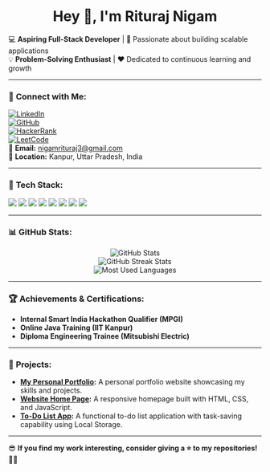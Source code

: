 <h1 align="center">Hey 👋, I'm Rituraj Nigam</h1>

💻 **Aspiring Full-Stack Developer** | 🚀 Passionate about building scalable applications  
💡 **Problem-Solving Enthusiast** | ❤️ Dedicated to continuous learning and growth  

---

### 🔗 **Connect with Me:**
[![LinkedIn](https://img.shields.io/badge/LinkedIn-%230077B5.svg?style=flat&logo=linkedin&logoColor=white)](https://www.linkedin.com/in/riturajnigam/)  
[![GitHub](https://img.shields.io/badge/GitHub-%23121011.svg?style=flat&logo=github&logoColor=white)](https://github.com/riturajnigam)  
[![HackerRank](https://img.shields.io/badge/HackerRank-%232EC866.svg?style=flat&logo=hackerrank&logoColor=white)](https://www.hackerrank.com/rituraj15072)  
[![LeetCode](https://img.shields.io/badge/LeetCode-%23FFA116.svg?style=flat&logo=leetcode&logoColor=white)](https://leetcode.com/u/Rituraj_Nigam_4212/)  
📧 **Email:** [nigamrituraj3@gmail.com](mailto:nigamrituraj3@gmail.com)  
📍 **Location:** Kanpur, Uttar Pradesh, India  

---

### 🚀 **Tech Stack:**
<p align="left">
  <img src="https://img.shields.io/badge/C-%2300599C.svg?style=flat&logo=c&logoColor=white" />
  <img src="https://img.shields.io/badge/C++-%2300599C.svg?style=flat&logo=c%2B%2B&logoColor=white" />
  <img src="https://img.shields.io/badge/Python-%233776AB.svg?style=flat&logo=python&logoColor=white" />
  <img src="https://img.shields.io/badge/JavaScript-%23F7DF1E.svg?style=flat&logo=javascript&logoColor=black" />
  <img src="https://img.shields.io/badge/HTML5-%23E34F26.svg?style=flat&logo=html5&logoColor=white" />
  <img src="https://img.shields.io/badge/CSS3-%231572B6.svg?style=flat&logo=css3&logoColor=white" />
  <img src="https://img.shields.io/badge/SQL-%234479A1.svg?style=flat&logo=postgresql&logoColor=white" />
  <img src="https://img.shields.io/badge/MySQL-%234479A1.svg?style=flat&logo=mysql&logoColor=white" />
</p>

---

### 📊 **GitHub Stats:**
<p align="center">
  <!-- GitHub Stats -->
  <img src="https://github-readme-stats.vercel.app/api?username=riturajnigam&show_icons=true&theme=dark" alt="GitHub Stats" />
  
  <br />
  
  <!-- GitHub Streak Stats -->
  <img src="https://github-readme-streak-stats.herokuapp.com/?user=riturajnigam&theme=dark" alt="GitHub Streak Stats" />
  
  <br />
  
  <!-- Most Used Languages -->
  <img src="https://github-readme-stats.vercel.app/api/top-langs/?username=riturajnigam&layout=compact&theme=dark" alt="Most Used Languages" />
</p>




---

### 🏆 **Achievements & Certifications:**
- **Internal Smart India Hackathon Qualifier (MPGI)**
- **Online Java Training (IIT Kanpur)**
- **Diploma Engineering Trainee (Mitsubishi Electric)**

---

### 🌟 **Projects:**
- **[My Personal Portfolio](https://riturajnigam.github.io/My-Personal-Portfolio/):** A personal portfolio website showcasing my skills and projects.
- **[Website Home Page](https://riturajnigam.github.io/lHome-page/):** A responsive homepage built with HTML, CSS, and JavaScript.
- **[To-Do List App](https://riturajnigam.github.io/TO_DO-_List/):** A functional to-do list application with task-saving capability using Local Storage.

---

😎 **If you find my work interesting, consider giving a ⭐ to my repositories!** 🚀🔥
